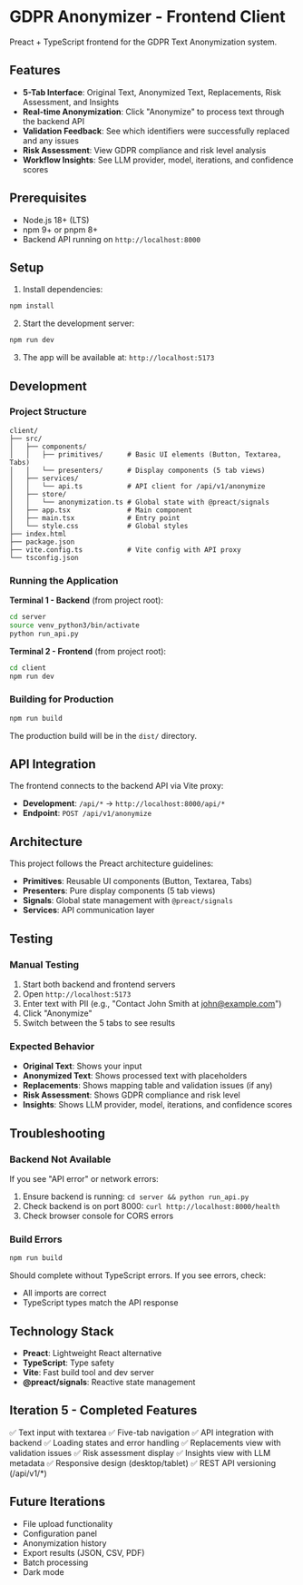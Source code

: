 # GDPR Anonymizer - Frontend Client

Preact + TypeScript frontend for the GDPR Text Anonymization system.

## Features

- **5-Tab Interface**: Original Text, Anonymized Text, Replacements, Risk Assessment, and Insights
- **Real-time Anonymization**: Click "Anonymize" to process text through the backend API
- **Validation Feedback**: See which identifiers were successfully replaced and any issues
- **Risk Assessment**: View GDPR compliance and risk level analysis
- **Workflow Insights**: See LLM provider, model, iterations, and confidence scores

## Prerequisites

- Node.js 18+ (LTS)
- npm 9+ or pnpm 8+
- Backend API running on `http://localhost:8000`

## Setup

1. Install dependencies:
```bash
npm install
```

2. Start the development server:
```bash
npm run dev
```

3. The app will be available at: `http://localhost:5173`

## Development

### Project Structure

```
client/
├── src/
│   ├── components/
│   │   ├── primitives/      # Basic UI elements (Button, Textarea, Tabs)
│   │   └── presenters/      # Display components (5 tab views)
│   ├── services/
│   │   └── api.ts           # API client for /api/v1/anonymize
│   ├── store/
│   │   └── anonymization.ts # Global state with @preact/signals
│   ├── app.tsx              # Main component
│   ├── main.tsx             # Entry point
│   └── style.css            # Global styles
├── index.html
├── package.json
├── vite.config.ts           # Vite config with API proxy
└── tsconfig.json
```

### Running the Application

**Terminal 1 - Backend** (from project root):
```bash
cd server
source venv_python3/bin/activate
python run_api.py
```

**Terminal 2 - Frontend** (from project root):
```bash
cd client
npm run dev
```

### Building for Production

```bash
npm run build
```

The production build will be in the `dist/` directory.

## API Integration

The frontend connects to the backend API via Vite proxy:

- **Development**: `/api/*` → `http://localhost:8000/api/*`
- **Endpoint**: `POST /api/v1/anonymize`

## Architecture

This project follows the Preact architecture guidelines:

- **Primitives**: Reusable UI components (Button, Textarea, Tabs)
- **Presenters**: Pure display components (5 tab views)
- **Signals**: Global state management with `@preact/signals`
- **Services**: API communication layer

## Testing

### Manual Testing

1. Start both backend and frontend servers
2. Open `http://localhost:5173`
3. Enter text with PII (e.g., "Contact John Smith at john@example.com")
4. Click "Anonymize"
5. Switch between the 5 tabs to see results

### Expected Behavior

- **Original Text**: Shows your input
- **Anonymized Text**: Shows processed text with placeholders
- **Replacements**: Shows mapping table and validation issues (if any)
- **Risk Assessment**: Shows GDPR compliance and risk level
- **Insights**: Shows LLM provider, model, iterations, and confidence scores

## Troubleshooting

### Backend Not Available

If you see "API error" or network errors:

1. Ensure backend is running: `cd server && python run_api.py`
2. Check backend is on port 8000: `curl http://localhost:8000/health`
3. Check browser console for CORS errors

### Build Errors

```bash
npm run build
```

Should complete without TypeScript errors. If you see errors, check:
- All imports are correct
- TypeScript types match the API response

## Technology Stack

- **Preact**: Lightweight React alternative
- **TypeScript**: Type safety
- **Vite**: Fast build tool and dev server
- **@preact/signals**: Reactive state management

## Iteration 5 - Completed Features

✅ Text input with textarea
✅ Five-tab navigation
✅ API integration with backend
✅ Loading states and error handling
✅ Replacements view with validation issues
✅ Risk assessment display
✅ Insights view with LLM metadata
✅ Responsive design (desktop/tablet)
✅ REST API versioning (/api/v1/*)

## Future Iterations

- File upload functionality
- Configuration panel
- Anonymization history
- Export results (JSON, CSV, PDF)
- Batch processing
- Dark mode
